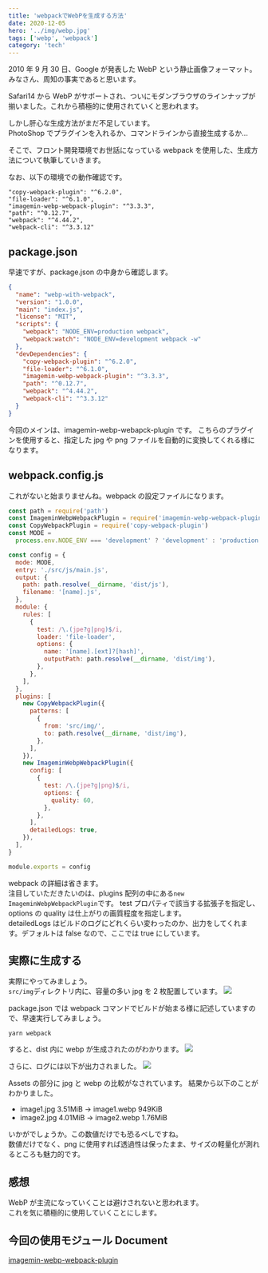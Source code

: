 ```yaml
---
title: 'webpackでWebPを生成する方法'
date: 2020-12-05
hero: '../img/webp.jpg'
tags: ['webp', 'webpack']
category: 'tech'
---
```


2010 年 9 月 30 日、Google が発表した WebP という静止画像フォーマット。  
みなさん、周知の事実であると思います。

Safari14 から WebP がサポートされ、ついにモダンブラウザのラインナップが揃いました。これから積極的に使用されていくと思われます。

しかし肝心な生成方法がまだ不足しています。  
PhotoShop でプラグインを入れるか、コマンドラインから直接生成するか...

そこで、フロント開発環境でお世話になっている webpack を使用した、生成方法について執筆していきます。

なお、以下の環境での動作確認です。

```
"copy-webpack-plugin": "^6.2.0",
"file-loader": "^6.1.0",
"imagemin-webp-webpack-plugin": "^3.3.3",
"path": "^0.12.7",
"webpack": "^4.44.2",
"webpack-cli": "^3.3.12"
```

## package.json

早速ですが、package.json の中身から確認します。

```json
{
  "name": "webp-with-webpack",
  "version": "1.0.0",
  "main": "index.js",
  "license": "MIT",
  "scripts": {
    "webpack": "NODE_ENV=production webpack",
    "webpack:watch": "NODE_ENV=development webpack -w"
  },
  "devDependencies": {
    "copy-webpack-plugin": "^6.2.0",
    "file-loader": "^6.1.0",
    "imagemin-webp-webpack-plugin": "^3.3.3",
    "path": "^0.12.7",
    "webpack": "^4.44.2",
    "webpack-cli": "^3.3.12"
  }
}
```

今回のメインは、imagemin-webp-webapck-plugin です。
こちらのプラグインを使用すると、指定した jpg や png ファイルを自動的に変換してくれる様になります。

## webpack.config.js

これがないと始まりませんね。webpack の設定ファイルになります。

```js
const path = require('path')
const ImageminWebpWebpackPlugin = require('imagemin-webp-webpack-plugin')
const CopyWebpackPlugin = require('copy-webpack-plugin')
const MODE =
  process.env.NODE_ENV === 'development' ? 'development' : 'production'

const config = {
  mode: MODE,
  entry: './src/js/main.js',
  output: {
    path: path.resolve(__dirname, 'dist/js'),
    filename: '[name].js',
  },
  module: {
    rules: [
      {
        test: /\.(jpe?g|png)$/i,
        loader: 'file-loader',
        options: {
          name: '[name].[ext]?[hash]',
          outputPath: path.resolve(__dirname, 'dist/img'),
        },
      },
    ],
  },
  plugins: [
    new CopyWebpackPlugin({
      patterns: [
        {
          from: 'src/img/',
          to: path.resolve(__dirname, 'dist/img'),
        },
      ],
    }),
    new ImageminWebpWebpackPlugin({
      config: [
        {
          test: /\.(jpe?g|png)$/i,
          options: {
            quality: 60,
          },
        },
      ],
      detailedLogs: true,
    }),
  ],
}

module.exports = config
```

webpack の詳細は省きます。  
注目していただきたいのは、plugins 配列の中にある`new ImageminWebpWebpackPlugin`です。
test プロパティで該当する拡張子を指定し、options の quality は仕上がりの画質程度を指定します。  
detailedLogs はビルドのログにどれくらい変わったのか、出力をしてくれます。デフォルトは false なので、ここでは true にしています。

## 実際に生成する

実際にやってみましょう。  
`src/img`ディレクトリ内に、容量の多い jpg を 2 枚配置しています。
![](./directory.png)

package.json では webpack コマンドでビルドが始まる様に記述していますので、早速実行してみましょう。

```shell
yarn webpack
```

すると、dist 内に webp が生成されたのがわかります。
![](./result.png)

さらに、ログには以下が出力されました。
![](./result-log.png)

Assets の部分に jpg と webp の比較がなされています。
結果から以下のことがわかりました。

- image1.jpg 3.51MiB -> image1.webp 949KiB
- image2.jpg 4.01MiB -> image2.webp 1.76MiB

いかがでしょうか。この数値だけでも恐るべしですね。  
数値だけでなく、png に使用すれば透過性は保ったまま、サイズの軽量化が測れるところも魅力的です。

## 感想

WebP が主流になっていくことは避けされないと思われます。  
これを気に積極的に使用していくことにします。

## 今回の使用モジュール Document

[imagemin-webp-webpack-plugin](https://www.npmjs.com/package/imagemin-webp-webpack-plugin)
